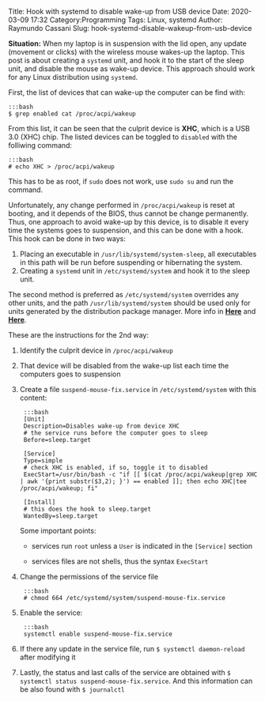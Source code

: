 Title: Hook with systemd to disable wake-up from USB device
Date: 2020-03-09 17:32
Category:Programming
Tags: Linux, systemd
Author: Raymundo Cassani
Slug: hook-systemd-disable-wakeup-from-usb-device


**Situation:** When my laptop is in suspension with the lid open, any update (movement or clicks) with the wireless mouse wakes-up the laptop. This post is about creating a `systemd` unit, and hook it to the start of the sleep unit, and disable the mouse as wake-up device. This approach should work for any Linux distribution using `systemd`.

First, the list of devices that can wake-up the computer can be find with:

	:::bash
	$ grep enabled cat /proc/acpi/wakeup

From this list, it can be seen that the culprit device is **XHC**, which is a USB 3.0 (XHC) chip. The listed devices can be toggled to `disabled` with the folliwing command:

	:::bash
	# echo XHC > /proc/acpi/wakeup

This has to be as root, if `sudo` does not work, use `sudo su` and run the command.

Unfortunately, any change performed in `/proc/acpi/wakeup` is reset at booting, and it depends of the BIOS, thus cannot be change permanently. Thus, one approach to avoid wake-up by this device, is to disable it every time the systems goes to suspension, and this can be done with a hook. This hook can be done in two ways:

1. Placing an executable in `/usr/lib/systemd/system-sleep`, all executables in this path will be run before suspending or hibernating the system.
2. Creating a `systemd` unit in `/etc/systemd/system` and hook it to the sleep unit.

The second method is preferred as `/etc/systemd/system` overrides any other units, and the path `/usr/lib/systemd/system` should be used only for units generated by the distribution package manager. More info in [**Here**](http://man7.org/linux/man-pages/man5/systemd.unit.5.html) and [**Here**](https://unix.stackexchange.com/questions/206315/whats-the-difference-between-usr-lib-systemd-system-and-etc-systemd-system).

These are the instructions for the 2nd way:

1. Identify the culprit device in `/proc/acpi/wakeup`

2. That device will be disabled from the wake-up list each time the computers goes to suspension

3. Create a file `suspend-mouse-fix.service` in `/etc/systemd/system` with this content:

		:::bash
		[Unit]
		Description=Disables wake-up from device XHC
		# the service runs before the computer goes to sleep
		Before=sleep.target     

		[Service]
		Type=simple
		# check XHC is enabled, if so, toggle it to disabled
		ExecStart=/usr/bin/bash -c "if [[ $(cat /proc/acpi/wakeup|grep XHC | awk '{print substr($3,2); }') == enabled ]]; then echo XHC|tee /proc/acpi/wakeup; fi"

		[Install]
		# this does the hook to sleep.target
		WantedBy=sleep.target   


    Some important points:  

    * services run `root` unless a `User` is indicated in the `[Service]` section

    * services files are not shells, thus the syntax `ExecStart`


4. Change the permissions of the service file

		:::bash
		# chmod 664 /etc/systemd/system/suspend-mouse-fix.service

5. Enable the service:

		:::bash
		systemctl enable suspend-mouse-fix.service

6. If there any update in the service file, run ```$ systemctl daemon-reload``` after modifying it

7. Lastly, the status and last calls of the service are obtained with `$ systemctl status suspend-mouse-fix.service`. And this information can be also found with `$ journalctl`
